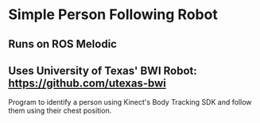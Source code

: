 # Simple Person Following Robot

## Runs on ROS Melodic
## Uses University of Texas' BWI Robot: https://github.com/utexas-bwi

Program to identify a person using Kinect's Body Tracking SDK and follow them using their chest position.
